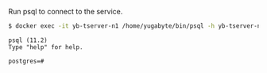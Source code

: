 ---
---
Run psql to connect to the service.

```sh
$ docker exec -it yb-tserver-n1 /home/yugabyte/bin/psql -h yb-tserver-n1 -p 5433 -U postgres
```

```
psql (11.2)
Type "help" for help.

postgres=#
```
